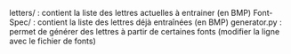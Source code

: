 letters/ : contient la liste des lettres actuelles à entrainer (en BMP)
Font-Spec/ : contient la liste des lettres déjà entraînées (en BMP)
generator.py : permet de générer des lettres à partir de certaines fonts (modifier la ligne avec le fichier de fonts)
